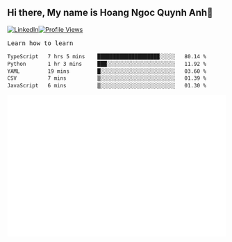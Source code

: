 ## Hi there, My name is Hoang Ngoc Quynh Anh👋

[![LinkedIn](https://img.shields.io/badge/LinkedIn-0077B5?style=flat&logo=linkedin&logoColor=white)](https://www.linkedin.com/in/quynhanh572004/)[![Profile Views](https://komarev.com/ghpvc/?username=quynhanhhoang572004&color=blue&style=flat-square)](https://github.com/quynhanhhoang572004)  

<samp> Learn how to learn <samp> 




<!--START_SECTION:waka-->

```txt
TypeScript   7 hrs 5 mins    ████████████████████░░░░░   80.14 %
Python       1 hr 3 mins     ███░░░░░░░░░░░░░░░░░░░░░░   11.92 %
YAML         19 mins         █░░░░░░░░░░░░░░░░░░░░░░░░   03.60 %
CSV          7 mins          ▒░░░░░░░░░░░░░░░░░░░░░░░░   01.39 %
JavaScript   6 mins          ▒░░░░░░░░░░░░░░░░░░░░░░░░   01.30 %
```

<!--END_SECTION:waka-->

![Full-year Contribution Calendar](https://github.com/quynhanhhoang572004/quynhanhhoang572004/blob/main/metrics.plugin.isocalendar.fullyear.svg)

